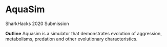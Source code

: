 # AquaSim
SharkHacks 2020 Submission

**Outline**
Aquasim is a simulator that demonstrates evolution of aggression, metabolisms, predation and other evolutionary characteristics.
